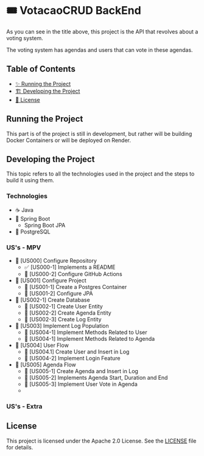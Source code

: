 # 🎟️ VotacaoCRUD BackEnd

As you can see in the title above, this project is the API that revolves about a voting system.

The voting system has agendas and users that can vote in these agendas.

## Table of Contents
- [✨ Running the Project](#running-the-project)
- [🏗️ Developing the Project](#developing-the-project)
- [📄 License](#license)

## Running the Project

This part is of the project is still in development, but rather will be building Docker Containers or will be deployed on Render.

## Developing the Project

This topic refers to all the technologies used in the project and the steps to build it using them.

### Technologies

- ☕ Java
- 🍃 Spring Boot
    - Spring Boot JPA
- 🐘 PostgreSQL

### US's - MPV

- 🚧 [US000] Configure Repository
  - ✅ [US000-1] Implements a README
  - 🚧 [US000-2] Configure GitHub Actions
- 🚧 [US001] Configure Project
  - 🚧 [US001-1] Create a Postgres Container
  - 🚧 [US001-2] Configure JPA
- 🚧 [US002-1] Create Database
  - 🚧 [US002-1] Create User Entity
  - 🚧 [US002-2] Create Agenda Entity
  - 🚧 [US002-3] Create Log Entity
- 🚧 [US003] Implement Log Population
  - 🚧 [US004-1] Implement Methods Related to User
  - 🚧 [US004-1] Implement Methods Related to Agenda
- 🚧 [US004] User Flow
  - 🚧 [US004.1] Create User and Insert in Log
  - 🚧 [US004-2] Implement Login Feature
- 🚧 [US005] Agenda Flow
  - 🚧 [US005-1] Create Agenda and Insert in Log
  - 🚧 [US005-2] Implements Agenda Start, Duration and End
  - 🚧 [US005-3] Implement User Vote in Agenda
  - 

### US's - Extra



## License
This project is licensed under the Apache 2.0 License. See the [LICENSE](LICENSE) file for details.
